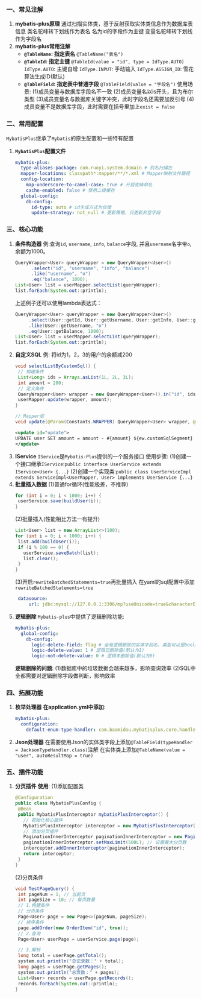 ### 一、常见注解
1. **mybatis-plus原理**
   通过扫描实体类，基于反射获取实体类信息作为数据库表信息
   类名驼峰转下划线作为表名
   名为id的字段作为主键
   变量名驼峰转下划线作为字段名
2. **mybatis-plus常用注解**
   * **`@TableName`: 指定表名**
     `@TableName("表名")`
   * **`@TableId`: 指定主键**
     `@TableId(value = "id", type = IdType.AUTO)`
     `IdType.AUTO`: 主键自增
     `IdType.INPUT`: 手动输入
     `IdType.ASSIGN_ID`: 雪花算法生成ID(默认)
   * **`@TableField`: 指定表中普通字段**
     `@TableField(value = "字段名")`
     使用场景:
     (1)成员变量与数据库字段名不一致
     (2)成员变量名以is开头，且为布尔类型
     (3)成员变量名与数据库关键字冲突，此时字段名还需要加反引号
     (4)成员变量不是数据库字段，此时需要在括号里加上`exist = false`
### 二、常用配置
   `MybatisPlus`继承了`Mybatis`的原生配置和一些特有配置
1. **`MybatisPlus`配置文件**
   ```yml
   mybatis-plus:
     type-aliases-package: com.ruoyi.system.domain # 别名扫描包
     mapper-locations: classpath*:mapper/**/*.xml # Mapper映射文件路径
     config-location: 
       map-underscore-to-camel-case: true # 开启驼峰命名
       cache-enabled: false # 禁用二级缓存
     global-config:
       db-config:
         id-type: auto # id生成方式为自增
         update-strategy: not_null # 更新策略，只更新非空字段
   ```
   
### 三、核心功能
1. **条件构造器**
   例:查询`id`, `username`, `info`, `balance`字段, 并且`username`名字带`o`, 余额为1000。
   ```java
   QueryWrapper<User> queryWrapper = new QueryWrapper<User>()
         .select("id", "username", "info", "balance")
         .like("username", "o")
         .eq("balance", 1000);
   List<User> list = userMapper.selectList(queryWrapper);
   list.forEach(System.out::println);
   ```
   上述例子还可以使用lambda表达式：
   ```java
   QueryWrapper<User> queryWrapper = new QueryWrapper<User>()
        .select(User::getId, User::getUsername, User::getInfo, User::getBalance) 
        .like(User::getUsername, "o")
        .eq(User::getBalance, 1000);
   List<User> list = userMapper.selectList(queryWrapper);
   list.forEach(System.out::println);
   ```
2. **自定义SQL**
   例: 将id为1，2，3的用户的余额减200
   ```java
   void selectListByCustomSql() { 
    // 构建条件
    List<Long> ids = Arrays.asList(1L, 2L, 3L);
    int amount = 200;
    // 定义条件
    QueryWrapper<User> wrapper = new QueryWrapper<User>().in("id", ids);
    userMapper.update(wrapper, amount);
   }
   ```
   ```java
   // Mapper层
   void update(@Param(Constants.WRAPPER) QueryWrapper<User> wrapper, @Param("amount") int amount);
   ```
   ```xml
   <update id="update"> 
   UPDATE user SET amount = amount - #{amount} ${ew.customSqlSegment}
   </update>
   ```
3. **IService**
   `IService`是`Mybatis-Plus`提供的一个服务接口
   使用步骤:
   (1)创建一个接口继承`IService`:`public interface UserService extends IService<User> {...}`
   (2)创建一个实现类:`public class UserServiceImpl extends ServiceImpl<UserMapper, User> implements UserService {...}`
4. **批量插入数据**
   (1)普通for循环(性能极差，不推荐)
   ```java
   for (int i = 0; i < 1000; i++) {
    userService.save(buildUser(i));
   }
   ```
   (2)批量插入(性能相比方法一有提升)
   ```java
   List<User> list = new ArrayList<>(100);
   for (int i = 0; i < 1000; i++) {
    list.add(buildUser(i));
    if (i % 100 == 0) {
      userService.saveBatch(list);
      list.clear();
    }
   }
   ```
   (3)开启`rewriteBatchedStatements=true`再批量插入
   在yaml的sql配置中添加`rewriteBatchedStatements=true`
   ```yml
    datasource:
        url: jdbc:mysql://127.0.0.1:3306/mp?useUnicode=true&characterEncoding=UTF-8&autoReconnect=true&serverTimezone=Asia/Shanghai&rewriteBatchedStatements=true
    ```
5. **逻辑删除**
   `Mybatis-plus`中提供了逻辑删除功能:
   ```yml
   mybatis-plus:
     global-config:
       db-config:
         logic-delete-field: flag # 全局逻辑删除的实体字段名，类型可以是boolean, integer
         logic-delete-value: 1 # 逻辑已删除值(默认为1)
         logic-not-delete-value: 0 # 逻辑未删除值(默认为0)
   ```
   **逻辑删除的问题**:
   (1)数据库中的垃圾数据会越来越多，影响查询效率
   (2)SQL中全都需要对逻辑删除字段做判断，影响效率
### 四、拓展功能
1. **枚举处理器**
   **在application.yml中添加**:
   ```yml
   mybatis-plus:
     configuration:
       default-enum-type-handler: com.baomidou.mybatisplus.core.handlers.MybatisEnumTypeHandler
   ```
2. **Json处理器**
   在需要使用Json的实体类字段上添加`@TableField(typeHandler = JacksonTypeHandler.class)`注解
   在实体类上添加`@TableName(value = "user", autoResultMap = true)`
### 五、插件功能
1. **分页插件**
   **使用**:
   (1)添加配置类
   ```java
   @Configuration
   public class MybatisPlusConfig { 
    @Bean
    public MybatisPlusInterceptor mybatisPlusInterceptor() { 
      // 初始化核心插件
      MybatisPlusInterceptor interceptor = new MybatisPlusInterceptor();
      // 添加分页插件
      PaginationInnerInterceptor paginationInnerInterceptor = new PaginationInnerInterceptor();
      paginationInnerInterceptor.setMaxLimit(500L); // 设置最大分页数
      interceptor.addInnerInterceptor(paginationInnerInterceptor);
      return interceptor;
    }
   }
   ```
   (2)分页条件
   ```java
   void TestPageQuery() { 
    int pageNum = 1; // 当前页
    int pageSize = 10; // 每页数量
    // 1.构建条件
    // 分页条件
    Page<User> page = new Page<>(pageNum, pageSize);
    // 排序条件
    page.addOrder(new OrderItem("id", true));
    // 2.查询
    Page<User> userPage = userService.page(page);

    // 3.解析
    long total = userPage.getTotal();
    system.out.println("总记录数：" + total);
    long pages = userPage.getPages();
    system.out.println("总页数：" + pages);
    List<User> records = userPage.getRecords();
    records.forEach(System.out::println);
   }
   ```
